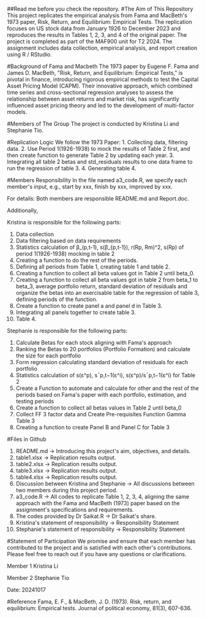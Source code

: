 ##Read me before you check the repository. 
#The Aim of This Repository
This project replicates the empirical analysis from Fama and MacBeth's 1973 paper, Risk, Return, and Equilibrium: Empirical Tests. The replication focuses on US stock data from January 1926 to December 2023 and reproduces the results in Tables 1, 2, 3, and 4 of the original paper.
The project is completed as part of the MAF900 unit for T2 2024. The assignment includes data collection, empirical analysis, and report creation using R / RStudio.

#Background of Fama and Macbeth
The 1973 paper by Eugene F. Fama and James D. MacBeth, "Risk, Return, and Equilibrium: Empirical Tests," is pivotal in finance, introducing rigorous empirical methods to test the Capital Asset Pricing Model (CAPM). Their innovative approach, which combined time series and cross-sectional regression analyses to assess the relationship between asset returns and market risk, has significantly influenced asset pricing theory and led to the development of multi-factor models. 

#Members of The Group
The project is conducted by Kristina Li and Stephanie Tio. 

#Replication Logic
We follow the 1973 Paper: 1. Collecting data, filtering data. 2. Use Period 1(1926-1938) to mock the results of Table 2 first, and then create function to generate Table 2 by updating each year. 3. Integrating all table 2 betas and std_residuals results to one data frame to run the regression of table 3. 4. Generating table 4. 

#Members Responsibility 
In the file named a3_code.R, we specify each member's input, e.g., start by xxx, finish by xxx, improved by xxx. 

For details:
Both members are responsible README.md and Report.doc. 

Additionally, 

Kristina is responsible for the following parts: 
1. Data collection 
2. Data filtering based on data requirements
3. Statistics calculation of β_(p,t-1), s(β_{p,t-1}), r(Rp, Rm)^2, s(Rp) of period 1(1926-1938) mocking in table 2
4. Creating a function to do the rest of the periods. 
5. Defining all periods from Table 1, creating table 1 and table 2. 
6. Creating a function to collect all beta values got in Table 2 until beta_0. 
7. Creating a function to collect all beta values got in table 2 from beta_1 to beta_3, average portfolio return, standard deviation of residuals and organize the betas into an exercisable table for the regression of table 3, defining periods of the function. 
8. Create a function to create panel a and panel d in Table 3. 
9. Integrating all panels together to create table 3. 
10. Table 4. 


Stephanie is responsible for the following parts: 
1. Calculate Betas for each stock aligning with Fama's approach 
2. Ranking the Betas to 20 portfolios (Portfolio Formation) and calculate the size for each portfolio
3. Form regression calculating standard deviation of residuals for each portfolio
4. Statistics calculation of s(ε^p), sˉp,t−1(ε^i), s(ε^p)/sˉp,t−1(ε^i) for Table 2
5. Create a Function to automate and calculate for other and the rest of the periods based on Fama's paper
with each portfolio, estimation, and testing periods 
6. Create a function to collect all betas values in Table 2 until beta_0
7. Collect FF 3 factor data and Create Pre-requisites Function Gamma Table 3 
8. Creating a function to create Panel B and Panel C for Table 3


#Files in Github
1. README.md -> Introducing this project's aim, objectives, and details. 
2. table1.xlsx -> Replication results output. 
3. table2.xlsx -> Replication results output.
4. table3.xlsx -> Replication results output.
5. table4.xlsx -> Replication results output. 
6. Discussion between Kristina and Stephanie -> All discussions between two members during this project period. 
7. a3_code.R -> All codes to replicate Table 1, 2, 3, 4, aligning the same approach with the Fama and MacBeth (1973) paper based on the assignment's specifications and requirements. 
8. The codes provided by Dr Saikat.R -> Dr Saikat's share. 
9. Kristina's statement of responsibility -> Responsibility Statement
10. Stephanie's statement of responsibility -> Responsibility Statement

#Statement of Participation
We promise and ensure that each member has contributed to the project and is satisfied with each other's contributions. 
Please feel free to reach out if you have any questions or clarifications.

Member 1
Kristina Li

Member 2
Stephanie Tio

Date: 20241017


#Reference
Fama, E. F., & MacBeth, J. D. (1973). Risk, return, and equilibrium: Empirical tests. Journal of political economy, 81(3), 607-636.

